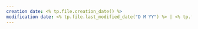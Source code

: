 ```yaml
---
creation date: <% tp.file.creation_date() %>
modification date: <% tp.file.last_modified_date("D M YY") %> | <% tp.file.last_modified_date("hh mm A") %>
---
```

